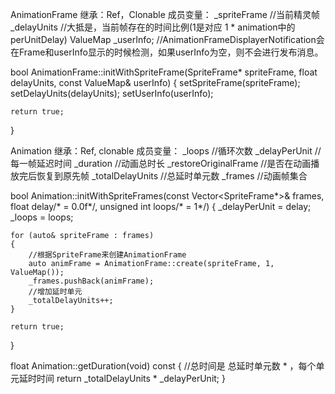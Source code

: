 AnimationFrame
继承：Ref，Clonable
成员变量：
_spriteFrame                    //当前精灵帧
_delayUnits                     //大抵是，当前帧存在的时间比例(1是对应 1 * animation中的perUnitDelay)
ValueMap _userInfo;             //AnimationFrameDisplayerNotification会在Frame和userInfo显示的时候检测，如果userInfo为空，则不会进行发布消息。

bool AnimationFrame::initWithSpriteFrame(SpriteFrame* spriteFrame, float delayUnits, const ValueMap& userInfo)
{
    setSpriteFrame(spriteFrame);
    setDelayUnits(delayUnits);
    setUserInfo(userInfo);

    return true;
}




Animation
继承：Ref, clonable
成员变量：
_loops                          //循环次数
_delayPerUnit                   //每一帧延迟时间
_duration                       //动画总时长
_restoreOriginalFrame           //是否在动画播放完后恢复到原先帧
_totalDelayUnits                //总延时单元数
_frames                         //动画帧集合

bool Animation::initWithSpriteFrames(const Vector<SpriteFrame*>& frames, float delay/* = 0.0f*/, unsigned int loops/* = 1*/)
{
    _delayPerUnit = delay;
    _loops = loops;

    for (auto& spriteFrame : frames)
    {
        //根据SpriteFrame来创建AnimationFrame
        auto animFrame = AnimationFrame::create(spriteFrame, 1, ValueMap());
        _frames.pushBack(animFrame);
        //增加延时单元
        _totalDelayUnits++;
    }

    return true;
}


float Animation::getDuration(void) const
{
    //总时间是 总延时单元数 * ，每个单元延时时间
    return _totalDelayUnits * _delayPerUnit;
}
